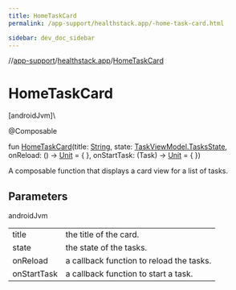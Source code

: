 ```yaml
---
title: HomeTaskCard
permalink: /app-support/healthstack.app/-home-task-card.html

sidebar: dev_doc_sidebar
---
```

//[app-support](../../app-support.html)/[healthstack.app](index.html)/[HomeTaskCard](-home-task-card.html)



# HomeTaskCard



[androidJvm]\




@Composable



fun [HomeTaskCard](-home-task-card.html)(title: [String](https://kotlinlang.org/api/latest/jvm/stdlib/kotlin/-string/index.html), state: [TaskViewModel.TasksState](../healthstack.app.viewmodel/-task-view-model/-tasks-state/index.html), onReload: () -&gt; [Unit](https://kotlinlang.org/api/latest/jvm/stdlib/kotlin/-unit/index.html) = { }, onStartTask: (Task) -&gt; [Unit](https://kotlinlang.org/api/latest/jvm/stdlib/kotlin/-unit/index.html) = { })



A composable function that displays a card view for a list of tasks.



## Parameters


androidJvm

| | |
|---|---|
| title | the title of the card. |
| state | the state of the tasks. |
| onReload | a callback function to reload the tasks. |
| onStartTask | a callback function to start a task. |




